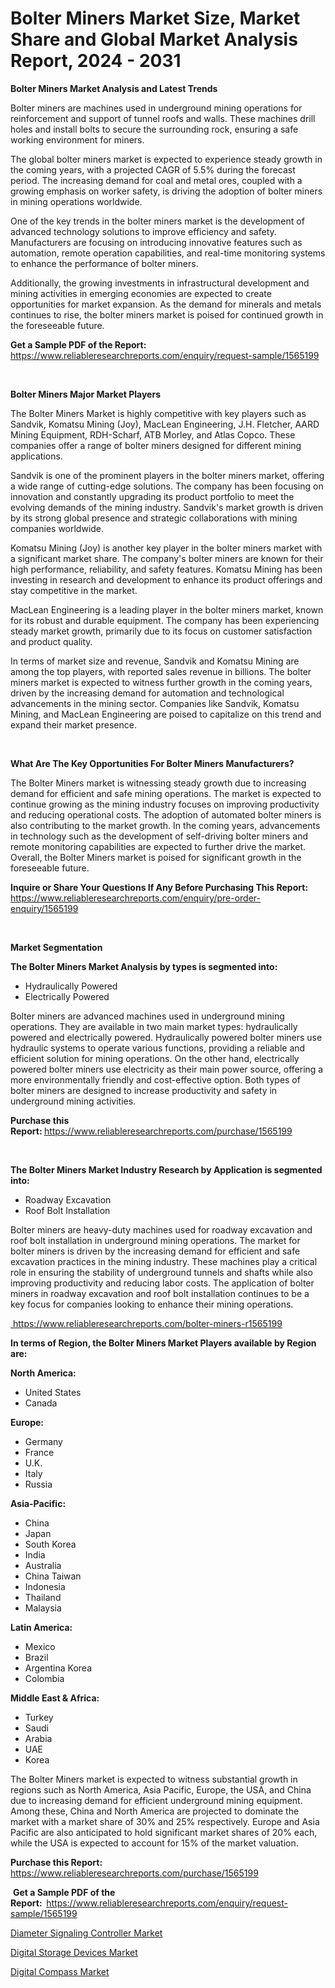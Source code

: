 <p><h1>Bolter Miners Market Size, Market Share and Global Market Analysis Report, 2024 - 2031</h1></p><p><strong>Bolter Miners Market Analysis and Latest Trends</strong></p>
<p><p>Bolter miners are machines used in underground mining operations for reinforcement and support of tunnel roofs and walls. These machines drill holes and install bolts to secure the surrounding rock, ensuring a safe working environment for miners.</p><p>The global bolter miners market is expected to experience steady growth in the coming years, with a projected CAGR of 5.5% during the forecast period. The increasing demand for coal and metal ores, coupled with a growing emphasis on worker safety, is driving the adoption of bolter miners in mining operations worldwide.</p><p>One of the key trends in the bolter miners market is the development of advanced technology solutions to improve efficiency and safety. Manufacturers are focusing on introducing innovative features such as automation, remote operation capabilities, and real-time monitoring systems to enhance the performance of bolter miners.</p><p>Additionally, the growing investments in infrastructural development and mining activities in emerging economies are expected to create opportunities for market expansion. As the demand for minerals and metals continues to rise, the bolter miners market is poised for continued growth in the foreseeable future.</p></p>
<p><strong>Get a Sample PDF of the Report:&nbsp;</strong> <a href="https://www.reliableresearchreports.com/enquiry/request-sample/1565199">https://www.reliableresearchreports.com/enquiry/request-sample/1565199</a></p>
<p>&nbsp;</p>
<p><strong>Bolter Miners Major Market Players</strong></p>
<p><p>The Bolter Miners Market is highly competitive with key players such as Sandvik, Komatsu Mining (Joy), MacLean Engineering, J.H. Fletcher, AARD Mining Equipment, RDH-Scharf, ATB Morley, and Atlas Copco. These companies offer a range of bolter miners designed for different mining applications.</p><p>Sandvik is one of the prominent players in the bolter miners market, offering a wide range of cutting-edge solutions. The company has been focusing on innovation and constantly upgrading its product portfolio to meet the evolving demands of the mining industry. Sandvik's market growth is driven by its strong global presence and strategic collaborations with mining companies worldwide.</p><p>Komatsu Mining (Joy) is another key player in the bolter miners market with a significant market share. The company's bolter miners are known for their high performance, reliability, and safety features. Komatsu Mining has been investing in research and development to enhance its product offerings and stay competitive in the market.</p><p>MacLean Engineering is a leading player in the bolter miners market, known for its robust and durable equipment. The company has been experiencing steady market growth, primarily due to its focus on customer satisfaction and product quality.</p><p>In terms of market size and revenue, Sandvik and Komatsu Mining are among the top players, with reported sales revenue in billions. The bolter miners market is expected to witness further growth in the coming years, driven by the increasing demand for automation and technological advancements in the mining sector. Companies like Sandvik, Komatsu Mining, and MacLean Engineering are poised to capitalize on this trend and expand their market presence.</p></p>
<p>&nbsp;</p>
<p><strong>What Are The Key Opportunities For Bolter Miners Manufacturers?</strong></p>
<p><p>The Bolter Miners market is witnessing steady growth due to increasing demand for efficient and safe mining operations. The market is expected to continue growing as the mining industry focuses on improving productivity and reducing operational costs. The adoption of automated bolter miners is also contributing to the market growth. In the coming years, advancements in technology such as the development of self-driving bolter miners and remote monitoring capabilities are expected to further drive the market. Overall, the Bolter Miners market is poised for significant growth in the foreseeable future.</p></p>
<p><strong>Inquire or Share Your Questions If Any Before Purchasing This Report:</strong> <a href="https://www.reliableresearchreports.com/enquiry/pre-order-enquiry/1565199">https://www.reliableresearchreports.com/enquiry/pre-order-enquiry/1565199</a></p>
<p>&nbsp;</p>
<p><strong>Market Segmentation</strong></p>
<p><strong>The Bolter Miners Market Analysis by types is segmented into:</strong></p>
<p><ul><li>Hydraulically Powered</li><li>Electrically Powered</li></ul></p>
<p><p>Bolter miners are advanced machines used in underground mining operations. They are available in two main market types: hydraulically powered and electrically powered. Hydraulically powered bolter miners use hydraulic systems to operate various functions, providing a reliable and efficient solution for mining operations. On the other hand, electrically powered bolter miners use electricity as their main power source, offering a more environmentally friendly and cost-effective option. Both types of bolter miners are designed to increase productivity and safety in underground mining activities.</p></p>
<p><strong>Purchase this Report:&nbsp;</strong><a href="https://www.reliableresearchreports.com/purchase/1565199">https://www.reliableresearchreports.com/purchase/1565199</a></p>
<p>&nbsp;</p>
<p><strong>The Bolter Miners Market Industry Research by Application is segmented into:</strong></p>
<p><ul><li>Roadway Excavation</li><li>Roof Bolt Installation</li></ul></p>
<p><p>Bolter miners are heavy-duty machines used for roadway excavation and roof bolt installation in underground mining operations. The market for bolter miners is driven by the increasing demand for efficient and safe excavation practices in the mining industry. These machines play a critical role in ensuring the stability of underground tunnels and shafts while also improving productivity and reducing labor costs. The application of bolter miners in roadway excavation and roof bolt installation continues to be a key focus for companies looking to enhance their mining operations.</p></p>
<p><a href="https://www.reliableresearchreports.com/bolter-miners-r1565199">&nbsp;https://www.reliableresearchreports.com/bolter-miners-r1565199</a></p>
<p><strong>In terms of Region, the Bolter Miners Market Players available by Region are:</strong></p>
<p>
    <p> <strong> North America: </strong>
        <ul>
            <li>United States</li>
            <li>Canada</li>
        </ul>
        </p> 
    <p> <strong> Europe: </strong>
        <ul>
            <li>Germany</li>
            <li>France</li>
            <li>U.K.</li>
            <li>Italy</li>
            <li>Russia</li>
        </ul>
        </p> 
    <p> <strong> Asia-Pacific: </strong>
        <ul>
            <li>China</li>
            <li>Japan</li>
            <li>South Korea</li>
            <li>India</li>
            <li>Australia</li>
            <li>China Taiwan</li>
            <li>Indonesia</li>
            <li>Thailand</li>
            <li>Malaysia</li>
        </ul>
        </p> 
    <p> <strong> Latin America: </strong>
        <ul>
            <li>Mexico</li>
            <li>Brazil</li>
            <li>Argentina Korea</li>
            <li>Colombia</li>
        </ul>
        </p> 
    <p> <strong> Middle East & Africa: </strong>
        <ul>
            <li>Turkey</li>
            <li>Saudi</li>
            <li>Arabia</li>
            <li>UAE</li>
            <li>Korea</li>
        </ul>
    </p>
    </p>
<p><p>The Bolter Miners market is expected to witness substantial growth in regions such as North America, Asia Pacific, Europe, the USA, and China due to increasing demand for efficient underground mining equipment. Among these, China and North America are projected to dominate the market with a market share of 30% and 25% respectively. Europe and Asia Pacific are also anticipated to hold significant market shares of 20% each, while the USA is expected to account for 15% of the market valuation.</p></p>
<p><strong>Purchase this Report: </strong><a href="https://www.reliableresearchreports.com/purchase/1565199">https://www.reliableresearchreports.com/purchase/1565199</a></p>
<p>&nbsp;<strong>Get a Sample PDF of the Report:&nbsp;&nbsp;</strong><a href="https://www.reliableresearchreports.com/enquiry/request-sample/1565199">https://www.reliableresearchreports.com/enquiry/request-sample/1565199</a></p>
<p><strong></strong></p>
<p><p><a href="https://github.com/VincentButlerjXXf/Market-Research-Report-List-1/blob/main/diameter-signaling-controller-market.md">Diameter Signaling Controller Market</a></p><p><a href="https://github.com/violawzepeda0462024/Market-Research-Report-List-1/blob/main/digital-storage-devices-market.md">Digital Storage Devices Market</a></p><p><a href="https://github.com/BurtonGALEN/Market-Research-Report-List-1/blob/main/digital-compass-market.md">Digital Compass Market</a></p></p>